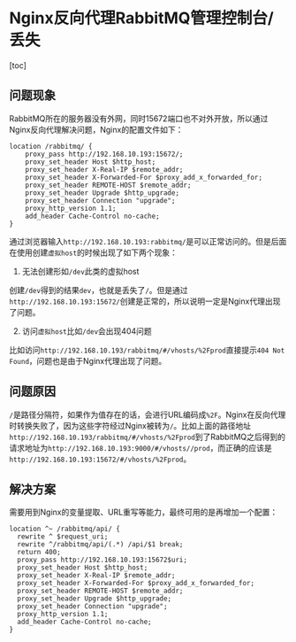 # Nginx反向代理RabbitMQ管理控制台/丢失

[toc]

## 问题现象

RabbitMQ所在的服务器没有外网，同时15672端口也不对外开放，所以通过Nginx反向代理解决问题，Nginx的配置文件如下：

```nginx
location /rabbitmq/ {
    proxy_pass http://192.168.10.193:15672/; 
    proxy_set_header Host $http_host; 
    proxy_set_header X-Real-IP $remote_addr; 
    proxy_set_header X-Forwarded-For $proxy_add_x_forwarded_for; 
    proxy_set_header REMOTE-HOST $remote_addr; 
    proxy_set_header Upgrade $http_upgrade; 
    proxy_set_header Connection "upgrade"; 
    proxy_http_version 1.1; 
    add_header Cache-Control no-cache; 
}
```
通过浏览器输入`http://192.168.10.193:rabbitmq/`是可以正常访问的。但是后面在使用创建`虚拟host`的时候出现了如下两个现象：

1. 无法创建形如`/dev`此类的虚拟host

  创建`/dev`得到的结果`dev`，也就是丢失了`/`。但是通过`http://192.168.10.193:15672/`创建是正常的，所以说明一定是Nginx代理出现了问题。

2. 访问`虚拟host`比如`/dev`会出现404问题

  比如访问`http://192.168.10.193/rabbitmq/#/vhosts/%2Fprod`直接提示`404 Not Found`，问题也是由于Nginx代理出现了问题。

  ## 问题原因

  `/`是路径分隔符，如果作为值存在的话，会进行URL编码成`%2F`。Nginx在反向代理时转换失败了，因为这些字符经过Nginx被转为`/`。比如上面的路径地址`http://192.168.10.193/rabbitmq/#/vhosts/%2Fprod`到了RabbitMQ之后得到的请求地址为`http://192.168.10.193:9000/#/vhosts//prod`，而正确的应该是`http://192.168.10.193:15672/#/vhosts/%2Fprod`。

  ## 解决方案

  需要用到Nginx的变量提取、URL重写等能力，最终可用的是再增加一个配置：

  ```nginx
  location ^~ /rabbitmq/api/ {
    rewrite ^ $request_uri;
    rewrite ^/rabbitmq/api/(.*) /api/$1 break;
    return 400;
    proxy_pass http://192.168.10.193:15672$uri; 
    proxy_set_header Host $http_host; 
    proxy_set_header X-Real-IP $remote_addr; 
    proxy_set_header X-Forwarded-For $proxy_add_x_forwarded_for; 
    proxy_set_header REMOTE-HOST $remote_addr; 
    proxy_set_header Upgrade $http_upgrade; 
    proxy_set_header Connection "upgrade"; 
    proxy_http_version 1.1; 
    add_header Cache-Control no-cache; 
}
```
